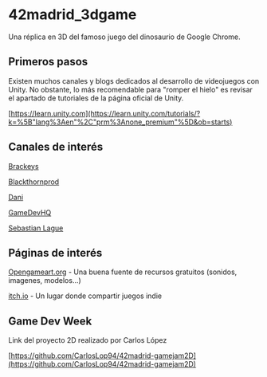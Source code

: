 # 42madrid_3dgame
Una réplica en 3D del famoso juego del dinosaurio de Google Chrome.

## Primeros pasos
Existen muchos canales y blogs dedicados al desarrollo de videojuegos con Unity. No obstante, lo más recomendable para "romper el hielo" es revisar el apartado de tutoriales de la página oficial de Unity.

[https://learn.unity.com](https://learn.unity.com/tutorials/?k=%5B"lang%3Aen"%2C"prm%3Anone_premium"%5D&ob=starts)

## Canales de interés
[Brackeys](https://www.youtube.com/user/Brackeys)

[Blackthornprod](https://www.youtube.com/channel/UC9Z1XWw1kmnvOOFsj6Bzy2g)

[Dani](https://www.youtube.com/channel/UCIabPXjvT5BVTxRDPCBBOOQ)

[GameDevHQ](https://www.youtube.com/user/Unity3DCoder)

[Sebastian Lague](https://www.youtube.com/user/Cercopithecan)

## Páginas de interés
[Opengameart.org](https://opengameart.org/) - Una buena fuente de recursos gratuitos (sonidos, imagenes, modelos...)

[itch.io](https://itch.io/) - Un lugar donde compartir juegos indie

## Game Dev Week
Link del proyecto 2D realizado por Carlos López

[https://github.com/CarlosLop94/42madrid-gamejam2D](https://github.com/CarlosLop94/42madrid-gamejam2D)

